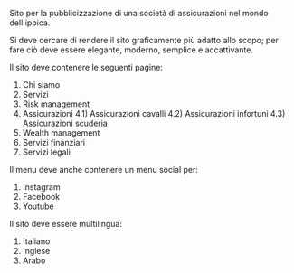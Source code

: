 Sito per la pubblicizzazione di una società di assicurazioni nel mondo dell'ippica.

Si deve cercare di rendere il sito graficamente più adatto allo scopo; per fare ciò deve essere elegante, moderno, semplice e accattivante.

Il sito deve contenere le seguenti pagine:

1) Chi siamo
2) Servizi
3) Risk management
4) Assicurazioni
   4.1) Assicurazioni cavalli
   4.2) Assicurazioni infortuni
   4.3) Assicurazioni scuderia
5) Wealth management
6) Servizi finanziari
7) Servizi legali

Il menu deve anche contenere un menu social per:

1) Instagram
2) Facebook
3) Youtube

Il sito deve essere multilingua:

1) Italiano
2) Inglese
3) Arabo
